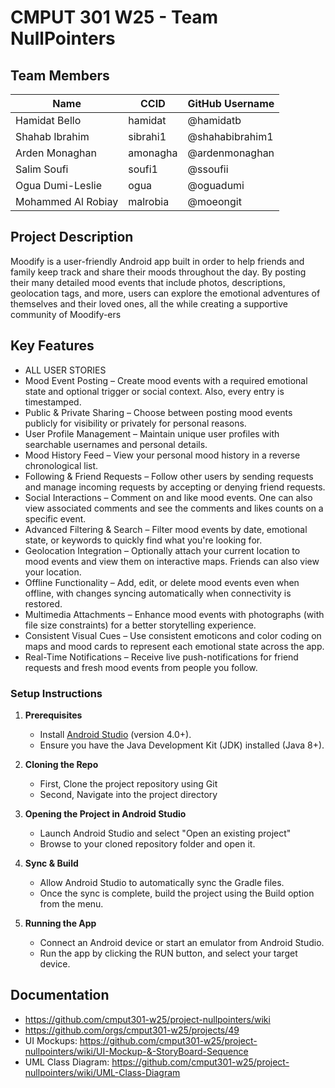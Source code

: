# CMPUT 301 W25 - Team NullPointers

## Team Members

| Name        | CCID   | GitHub Username |
| ----------- | ------ | --------------- |
| Hamidat Bello | hamidat | @hamidatb     |
| Shahab Ibrahim | sibrahi1 | @shahabibrahim1     |
| Arden Monaghan | amonagha | @ardenmonaghan    |
| Salim Soufi | soufi1 | @ssoufii     |
| Ogua Dumi-Leslie | ogua | @oguadumi     |
| Mohammed Al Robiay | malrobia | @moeongit     |


## Project Description

Moodify is a user-friendly Android app built in order to help friends and family keep track and share their moods throughout the day. By posting their many detailed mood events that include photos, descriptions, geolocation tags, and more, users can explore the emotional adventures of themselves and their loved ones, all the while creating a supportive community of Moodify-ers
## Key Features

- ALL USER STORIES
- Mood Event Posting – Create mood events with a required emotional state and optional trigger or social context. Also, every entry is timestamped.
- Public & Private Sharing – Choose between posting mood events publicly for  visibility or privately for personal reasons.
- User Profile Management – Maintain unique user profiles with searchable usernames and personal details.
- Mood History Feed – View your personal mood history in a reverse chronological list.
- Following & Friend Requests – Follow other users by sending requests and manage incoming requests by accepting or denying friend requests.
- Social Interactions – Comment on and like mood events. One can also view associated comments and see the comments and likes counts on a specific event.
- Advanced Filtering & Search – Filter mood events by date, emotional state, or keywords to quickly find what you're looking for.
- Geolocation Integration – Optionally attach your current location to mood events and view them on interactive maps. Friends can also view your location.
- Offline Functionality – Add, edit, or delete mood events even when offline, with changes syncing automatically when connectivity is restored.
- Multimedia Attachments – Enhance mood events with photographs (with file size constraints) for a better storytelling experience.
- Consistent Visual Cues – Use consistent emoticons and color coding on maps and mood cards to represent each emotional state across the app.
- Real-Time Notifications – Receive live push-notifications for friend requests and fresh mood events from people you follow.



### Setup Instructions

1. **Prerequisites**  
   - Install [Android Studio](https://developer.android.com/studio) (version 4.0+).  
   - Ensure you have the Java Development Kit (JDK) installed (Java 8+).

2. **Cloning the Repo**  
   - First, Clone the project repository using Git  
   - Second, Navigate into the project directory  

3. **Opening the Project in Android Studio**  
   - Launch Android Studio and select "Open an existing project"
   - Browse to your cloned repository folder and open it.

4. **Sync & Build**  
   - Allow Android Studio to automatically sync the Gradle files.  
   - Once the sync is complete, build the project using the Build option from the menu.

5. **Running the App**  
   - Connect an Android device or start an emulator from Android Studio.  
   - Run the app by clicking the RUN button, and select your target device.



## Documentation

- https://github.com/cmput301-w25/project-nullpointers/wiki
- https://github.com/orgs/cmput301-w25/projects/49
- UI Mockups: https://github.com/cmput301-w25/project-nullpointers/wiki/UI-Mockup-&-StoryBoard-Sequence
- UML Class Diagram: https://github.com/cmput301-w25/project-nullpointers/wiki/UML-Class-Diagram
